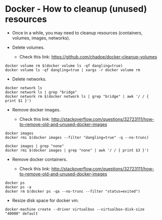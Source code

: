 # Docker - How to cleanup (unused) resources

- Once in a while, you may need to cleanup resources (containers, volumes, images, networks).

- Delete volumes.

  - Check this link: <https://github.com/chadoe/docker-cleanup-volumes>

```text
docker volume rm $(docker volume ls -qf dangling=true)
docker volume ls -qf dangling=true | xargs -r docker volume rm
```

- Delete networks.

```text
docker network ls  
docker network ls | grep "bridge"
docker network rm $(docker network ls | grep "bridge" | awk '/ / { print $1 }')
```

- Remove docker images.

  - Check this link: <http://stackoverflow.com/questions/32723111/how-to-remove-old-and-unused-docker-images>

```text
docker images
docker rmi $(docker images --filter "dangling=true" -q --no-trunc)

docker images | grep "none"
docker rmi $(docker images | grep "none" | awk '/ / { print $3 }')
```

- Remove docker containers.

  - Check this link: <http://stackoverflow.com/questions/32723111/how-to-remove-old-and-unused-docker-images>

```text
docker ps
docker ps -a
docker rm $(docker ps -qa --no-trunc --filter "status=exited")
```

- Resize disk space for docker vm.

```text
docker-machine create --driver virtualbox --virtualbox-disk-size "40000" default
```